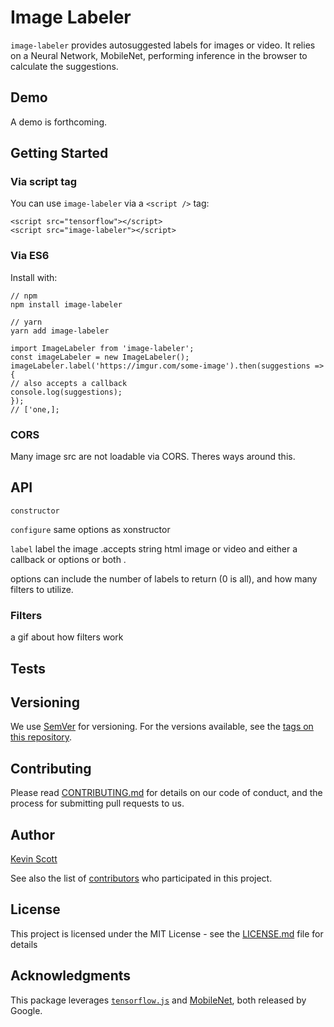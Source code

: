 

# Image Labeler

`image-labeler` provides autosuggested labels for images or video. It relies on a Neural Network, MobileNet, performing inference in the browser to calculate the suggestions.

## Demo
A demo is forthcoming.

## Getting Started

### Via script tag

You can use `image-labeler` via a `<script />` tag:

```
<script src="tensorflow"></script>
<script src="image-labeler"></script>
```

### Via ES6

Install with:

```
// npm
npm install image-labeler

// yarn
yarn add image-labeler
```

```
import ImageLabeler from 'image-labeler';
const imageLabeler = new ImageLabeler();
imageLabeler.label('https://imgur.com/some-image').then(suggestions => {
// also accepts a callback
console.log(suggestions);
});
// ['one,];
```

### CORS

Many image src are not loadable via CORS. Theres ways around this.

## API

`constructor`

`configure` same options as xonstructor

`label` label the image .accepts string html image or video and either a callback or options or both .

options can include the number of labels to return (0 is all), and how many filters to utilize.

### Filters

a gif about how filters work

## Tests

## Versioning

We use [SemVer](http://semver.org/) for versioning. For the versions available, see the [tags on this repository](https://github.com/thekevinscott/image-labeler/tags). 

## Contributing

Please read [CONTRIBUTING.md](CONTRIBUTING.md) for details on our code of conduct, and the process for submitting pull requests to us.

## Author

[Kevin Scott](https://thekevinscott.com)

See also the list of [contributors](https://github.com/thekevinscott/image-labeler/contributors) who participated in this project.

## License

This project is licensed under the MIT License - see the [LICENSE.md](LICENSE.md) file for details

## Acknowledgments

This package leverages [`tensorflow.js`](https://js.tensorflow.org) and [MobileNet](https://arxiv.org/abs/1704.04861), both released by Google.
